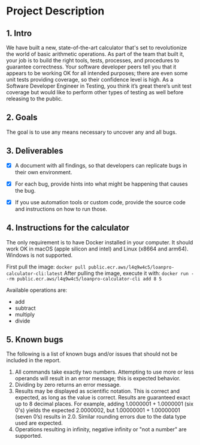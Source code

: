 # Project Description


## 1. Intro

We have built a new, state-of-the-art calculator that's set to revolutionize the world of basic arithmetic operations. As part of the team that built it, your job is to build the right tools, tests, processes, and procedures to guarantee correctness. Your software developer peers tell you that it appears to be
working OK for all intended purposes; there are even some unit tests providing coverage, so their confidence level is high. As a Software Developer Engineer in
Testing, you think it’s great there’s unit test coverage but would like to perform other types of testing as well before releasing to the public.


## 2. Goals

The goal is to use any means necessary to uncover any and all bugs.


## 3. Deliverables

- [X] A document with all findings, so that developers can replicate bugs in their own environment.
- [X] For each bug, provide hints into what might be happening that causes the bug.
- [X] If you use automation tools or custom code, provide the source code and instructions on how to run those.


## 4. Instructions for the calculator

The only requirement is to have Docker installed in your computer. It should work OK in macOS (apple silicon and intel) and Linux (x8664 and arm64). Windows is
not supported.

First pull the image: `docker pull public.ecr.aws/l4q9w4c5/loanpro-calculator-cli:latest`
After pulling the image, execute it with: `docker run --rm public.ecr.aws/l4q9w4c5/loanpro-calculator-cli add 8 5`

Available operations are:
- add
- subtract
- multiply
- divide


## 5. Known bugs

The following is a list of known bugs and/or issues that should not be included in the report.
1. All commands take exactly two numbers. Attempting to use more or less operands will result in an error message; this is expected behavior.
2. Dividing by zero returns an error message.
3. Results may be displayed as scientific notation. This is correct and expected, as long as the value is correct. Results are guaranteed exact up to 8 decimal places. For example, adding 1.0000001 + 1.0000001 (six 0's) yields the expected 2.0000002, but 1.00000001 + 1.00000001 (seven 0’s) results in 2.0. Similar rounding errors due to the data type used are expected.
5. Operations resulting in infinity, negative infinity or "not a number" are supported.
